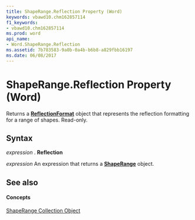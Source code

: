 ```yaml
---
title: ShapeRange.Reflection Property (Word)
keywords: vbawd10.chm162857114
f1_keywords:
- vbawd10.chm162857114
ms.prod: word
api_name:
- Word.ShapeRange.Reflection
ms.assetid: 7b783583-9a0b-0a4b-b6b8-a829fbb16197
ms.date: 06/08/2017
---
```



# ShapeRange.Reflection Property (Word)

Returns a  **[ReflectionFormat](reflectionformat-object-word.md)** object that represents the reflection formatting for a range of shapes. Read-only.


## Syntax

 _expression_ . **Reflection**

 _expression_ An expression that returns a **[ShapeRange](shaperange-object-word.md)** object.


## See also


#### Concepts


[ShapeRange Collection Object](shaperange-object-word.md)

